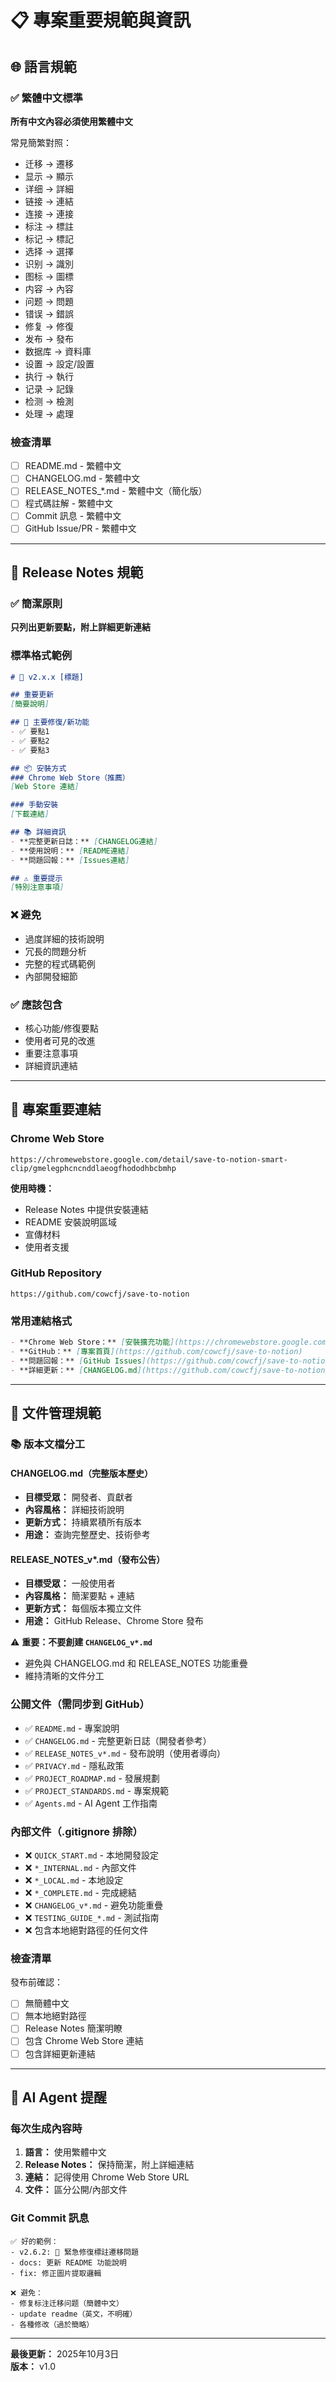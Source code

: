 # 📋 專案重要規範與資訊

## 🌐 語言規範

### ✅ 繁體中文標準
**所有中文內容必須使用繁體中文**

常見簡繁對照：
- 迁移 → 遷移
- 显示 → 顯示
- 详细 → 詳細
- 链接 → 連結
- 连接 → 連接
- 标注 → 標註
- 标记 → 標記
- 选择 → 選擇
- 识别 → 識別
- 图标 → 圖標
- 内容 → 內容
- 问题 → 問題
- 错误 → 錯誤
- 修复 → 修復
- 发布 → 發布
- 数据库 → 資料庫
- 设置 → 設定/設置
- 执行 → 執行
- 记录 → 記錄
- 检测 → 檢測
- 处理 → 處理

### 檢查清單
- [ ] README.md - 繁體中文
- [ ] CHANGELOG.md - 繁體中文
- [ ] RELEASE_NOTES_*.md - 繁體中文（簡化版）
- [ ] 程式碼註解 - 繁體中文
- [ ] Commit 訊息 - 繁體中文
- [ ] GitHub Issue/PR - 繁體中文

---

## 📝 Release Notes 規範

### ✅ 簡潔原則
**只列出更新要點，附上詳細更新連結**

### 標準格式範例

```markdown
# 🔴 v2.x.x [標題]

## 重要更新
[簡要說明]

## 🔴 主要修復/新功能
- ✅ 要點1
- ✅ 要點2
- ✅ 要點3

## 📦 安裝方式
### Chrome Web Store（推薦）
[Web Store 連結]

### 手動安裝
[下載連結]

## 📚 詳細資訊
- **完整更新日誌：** [CHANGELOG連結]
- **使用說明：** [README連結]
- **問題回報：** [Issues連結]

## ⚠️ 重要提示
[特別注意事項]
```

### ❌ 避免
- 過度詳細的技術說明
- 冗長的問題分析
- 完整的程式碼範例
- 內部開發細節

### ✅ 應該包含
- 核心功能/修復要點
- 使用者可見的改進
- 重要注意事項
- 詳細資訊連結

---

## 🔗 專案重要連結

### Chrome Web Store
```
https://chromewebstore.google.com/detail/save-to-notion-smart-clip/gmelegphcncnddlaeogfhododhbcbmhp
```

**使用時機：**
- Release Notes 中提供安裝連結
- README 安裝說明區域
- 宣傳材料
- 使用者支援

### GitHub Repository
```
https://github.com/cowcfj/save-to-notion
```

### 常用連結格式
```markdown
- **Chrome Web Store：** [安裝擴充功能](https://chromewebstore.google.com/detail/save-to-notion-smart-clip/gmelegphcncnddlaeogfhododhbcbmhp)
- **GitHub：** [專案首頁](https://github.com/cowcfj/save-to-notion)
- **問題回報：** [GitHub Issues](https://github.com/cowcfj/save-to-notion/issues)
- **詳細更新：** [CHANGELOG.md](https://github.com/cowcfj/save-to-notion/blob/main/CHANGELOG.md)
```

---

## 📂 文件管理規範

### 📚 版本文檔分工

#### CHANGELOG.md（完整版本歷史）
- **目標受眾：** 開發者、貢獻者
- **內容風格：** 詳細技術說明
- **更新方式：** 持續累積所有版本
- **用途：** 查詢完整歷史、技術參考

#### RELEASE_NOTES_v*.md（發布公告）
- **目標受眾：** 一般使用者
- **內容風格：** 簡潔要點 + 連結
- **更新方式：** 每個版本獨立文件
- **用途：** GitHub Release、Chrome Store 發布

⚠️ **重要：不要創建 `CHANGELOG_v*.md`**
- 避免與 CHANGELOG.md 和 RELEASE_NOTES 功能重疊
- 維持清晰的文件分工

### 公開文件（需同步到 GitHub）
- ✅ `README.md` - 專案說明
- ✅ `CHANGELOG.md` - 完整更新日誌（開發者參考）
- ✅ `RELEASE_NOTES_v*.md` - 發布說明（使用者導向）
- ✅ `PRIVACY.md` - 隱私政策
- ✅ `PROJECT_ROADMAP.md` - 發展規劃
- ✅ `PROJECT_STANDARDS.md` - 專案規範
- ✅ `Agents.md` - AI Agent 工作指南

### 內部文件（.gitignore 排除）
- ❌ `QUICK_START.md` - 本地開發設定
- ❌ `*_INTERNAL.md` - 內部文件
- ❌ `*_LOCAL.md` - 本地設定
- ❌ `*_COMPLETE.md` - 完成總結
- ❌ `CHANGELOG_v*.md` - 避免功能重疊
- ❌ `TESTING_GUIDE_*.md` - 測試指南
- ❌ 包含本地絕對路徑的任何文件

### 檢查清單
發布前確認：
- [ ] 無簡體中文
- [ ] 無本地絕對路徑
- [ ] Release Notes 簡潔明瞭
- [ ] 包含 Chrome Web Store 連結
- [ ] 包含詳細更新連結

---

## 🎯 AI Agent 提醒

### 每次生成內容時
1. **語言：** 使用繁體中文
2. **Release Notes：** 保持簡潔，附上詳細連結
3. **連結：** 記得使用 Chrome Web Store URL
4. **文件：** 區分公開/內部文件

### Git Commit 訊息
```
✅ 好的範例：
- v2.6.2: 🔴 緊急修復標註遷移問題
- docs: 更新 README 功能說明
- fix: 修正圖片提取邏輯

❌ 避免：
- 修复标注迁移问题（簡體中文）
- update readme（英文，不明確）
- 各種修改（過於簡略）
```

---

**最後更新：** 2025年10月3日  
**版本：** v1.0
